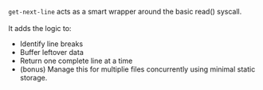 `get-next-line` acts as a smart wrapper around the basic read() syscall. <br>
<br>
It adds the logic to:
* Identify line breaks
* Buffer leftover data
* Return one complete line at a time
* (bonus) Manage this for multiplie files concurrently using minimal static storage.
